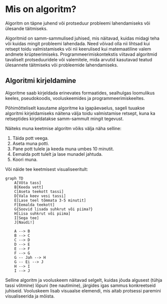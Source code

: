 # Mis on algoritm?

Algoritm on täpne juhend või protseduur probleemi lahendamiseks või ülesande täitmiseks.

Algoritmid on samm-sammulised juhised, mis näitavad, kuidas midagi teha või kuidas mingit probleemi lahendada. Need võivad olla nii lihtsad kui retsept toidu valmistamiseks või nii keerulised kui matemaatiline valem andmete krüpteerimiseks. Programmeerimiskontekstis viitavad algoritmid tavaliselt protseduuridele või valemitele, mida arvutid kasutavad teatud ülesannete täitmiseks või probleemide lahendamiseks.

## Algoritmi kirjeldamine

Algoritme saab kirjeldada erinevates formaatides, sealhulgas loomulikus keeles, pseudokoodis, vooluskeemides ja programmeerimiskeeltes.

Põhimõtteliselt kasutame algoritme ka igapäevaelus, sageli tuuakse algoritmi kirjeldamiseks näitena välja toidu valmistamise retsept, kuna ka retseptides kirjeldatakse samm-sammult mingit tegevust.

Näiteks muna keetmise algoritm võiks välja näha selline:

1. Täida pott veega.
2. Aseta muna potti.
3. Pane pott tulele ja keeda muna umbes 10 minutit.
4. Eemalda pott tulelt ja lase munadel jahtuda.
5. Koori muna.

Või näide tee keetmisest visualiseeritult:

```mermaid
graph TD
    A[Võta tass]
    B[Keeda vett]
    C[Aseta teekott tassi]
    D[Vala keev vesi tassi]
    E[Lase teel tõmmata 3-5 minutit]
    F[Eemalda teekott]
    G{Soovid lisada suhkrut või piima?}
    H[Lisa suhkrut või piima]
    I[Sega tee]
    J[Naudi!]

    A --> B
    B --> C
    C --> D
    D --> E
    E --> F
    F --> G
    G -- Jah --> H
    G -- Ei --> J
    H --> I
    I --> J
```

Selline algoritm ja vooluskeem näitavad selgelt, kuidas jõuda algusest (tühja tassi võtmine) lõpuni (tee nautimine), järgides igas sammus konkreetseid juhiseid. Vooluskeem lisab visuaalse elemendi, mis aitab protsessi paremini visualiseerida ja mõista.